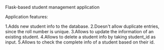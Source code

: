 Flask-based student management application

Application features:

1.Adds new student info to the database.
2.Doesn't allow duplicate entries, since the roll number is unique.
3.Allows to update the information of an existing student.
4.Allows to delete a student info by taking student_id as input.
5.Allows to check the complete info of a student based on their id.
